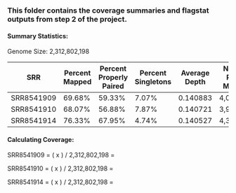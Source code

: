 ### This folder contains the coverage summaries and flagstat outputs from step 2 of the project.
#### Summary Statistics:
Genome Size: 2,312,802,198

| SRR | Percent Mapped | Percent Properly Paired | Percent Singletons | Average Depth | Number Reads Mapped | Coverage |
| ----- | ----- | ----- | ----- | ----- | ----- | ----- |
| SRR8541909 | 69.68% | 59.33% | 7.07% | 0.140883 | 4,045,729 |  |
| SRR8541910 | 68.07% | 56.88% | 7.87% | 0.140721 | 3,975,599 |  |
| SRR8541914 | 76.33% | 67.95% | 4.74% | 0.140527 | 4,337,834 |  |

#### Calculating Coverage:
SRR8541909 = ( x ) / 2,312,802,198 = 

SRR8541910 = ( x ) / 2,312,802,198 =

SRR8541914 = ( x ) / 2,312,802,198 =
